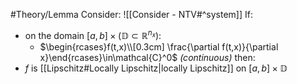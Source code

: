 #Theory/Lemma 
Consider: ![[Consider - NTV#^system]]
If:
- on the domain $[a,b]\times(\mathbb{D}\subset\mathbb{R}^{n_x})$:
	- $\begin{rcases}f(t,x)\\[0.3cm] \frac{\partial f(t,x)}{\partial x}\end{rcases}\in\mathcal{C}^0$   *(continuous)*
then:
- $f$ is [[Lipschitz#Locally Lipschitz|locally Lipschitz]] on $[a,b]\times\mathbb{D}$

